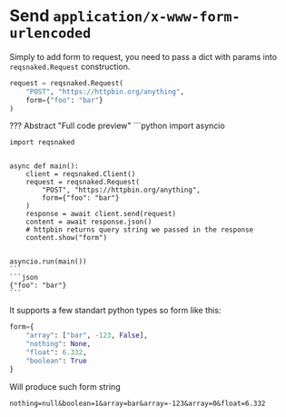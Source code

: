 # Send `application/x-www-form-urlencoded`
Simply to add form to request, you need to pass a dict with params into `reqsnaked.Request` construction.

```python
request = reqsnaked.Request(
    "POST", "https://httpbin.org/anything",
    form={"foo": "bar"}
)
```
??? Abstract "Full code preview"
    ```python
    import asyncio

    import reqsnaked


    async def main():
        client = reqsnaked.Client()
        request = reqsnaked.Request(
            "POST", "https://httpbin.org/anything",
            form={"foo": "bar"}
        )
        response = await client.send(request)
        content = await response.json()
        # httpbin returns query string we passed in the response
        content.show("form")


    asyncio.run(main())
    ```
    ```json
    {"foo": "bar"}
    ```

It supports a few standart python types so form like this:
```python
form={
    "array": ["bar", -123, False],
    "nothing": None,
    "float": 6.332,
    "boolean": True
}
```

Will produce such form string
```url
nothing=null&boolean=1&array=bar&array=-123&array=0&float=6.332
```
